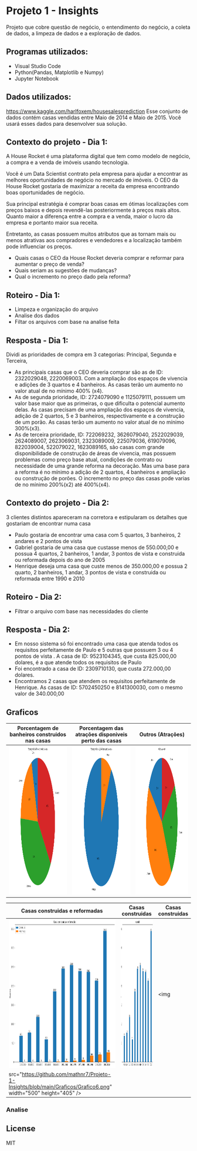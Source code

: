# Projeto 1 - Insights

Projeto que cobre questão de negócio, o entendimento do negócio, a coleta de dados, a limpeza de dados e a exploração de dados.

## Programas utilizados: 
- Visual Studio Code
- Python(Pandas, Matplotlib e Numpy)
- Jupyter Notebook 

## Dados utilizados: 
https://www.kaggle.com/harlfoxem/housesalesprediction
Esse conjunto de dados contém casas vendidas entre Maio de 2014 e Maio de 2015. Você usará esses dados para desenvolver sua solução.

## Contexto do projeto - Dia 1: 
A House Rocket é uma plataforma digital que tem como modelo de negócio, a compra e a venda de imóveis usando tecnologia.

Você é um Data Scientist contrato pela empresa para ajudar a encontrar as melhores oportunidades de negócio no mercado de imóveis. O CEO da House Rocket gostaria de maximizar a receita da empresa encontrando boas oportunidades de negócio.

Sua principal estratégia é comprar boas casas em ótimas localizações com preços baixos e depois revendê-las posteriormente à preços mais altos. Quanto maior a diferença entre a compra e a venda, maior o lucro da empresa e portanto maior sua receita.

Entretanto, as casas possuem muitos atributos que as tornam mais ou menos atrativas aos compradores e vendedores e a localização também pode influenciar os preços.

- Quais casas o CEO da House Rocket deveria comprar e reformar para aumentar o preço de venda? 
- Quais seriam as sugestões de mudanças? 
- Qual o incremento no preço dado pela reforma? 

## Roteiro - Dia 1: 
- Limpeza e organização do arquivo 
- Analise dos dados
- Filtar os arquivos com base na analise feita 

## Resposta - Dia 1: 
Dividi as prioridades de compra em 3 categorias: Principal, Segunda e Terceira,
- As principais casas que o CEO deveria comprar são as de ID: 2322029048, 2220069003. Com a ampliação dos espaços de vivencia e adições de 3 quartos e 4 banheiros. As casas terão um aumento no valor atual de no mínimo 400% (x4).
- As de segunda prioridade, ID: 2724079090 e 1125079111, possuem um valor base maior que as primeiras, o que dificulta o potencial aumento delas. As casas precisam de uma ampliação dos espaços de vivencia, adição de 2 quartos, 5 e 3 banheiros, respectivamente e a construção de um porão. As casas terão um aumento no valor atual de no mínimo 300%(x3).
- As de terceira prioridade, ID: 722069232, 3626079040, 2522029039, 2624089007, 2623069031, 2323089009, 225079036, 619079096, 822039004, 522079022, 1623089165, são casas com grande disponibilidade de construção de áreas de vivencia, mas possuem problemas como preço base atual, condições de contrato ou necessidade de uma grande reforma na decoração. Mas uma base para a reforma é no mínimo a adição de 2 quartos, 4 banheiros e ampliação ou construção de porões. O incremento no preço das casas pode varias de no mínimo 200%(x2) até 400%(x4).

 
## Contexto do projeto - Dia 2:
3 clientes distintos apareceram na corretora e estipularam os detalhes que gostariam de encontrar numa casa 

- Paulo gostaria de encontrar uma casa com 5 quartos, 3 banheiros, 2 andares e 2 pontos de vista
- Gabriel gostaria de uma casa que custasse menos de 550.000,00 e possua 4 quartos, 2 banheiros, 1 andar, 3 pontos de vista e construida ou reformada depois do ano de 2005 
- Henrique deseja uma casa que custe menos de 350.000,00 e possua 2 quarto, 2 banheiros, 1 andar, 3 pontos de vista e construida ou reformada  entre 1990 e 2010

## Roteiro - Dia 2: 
- Filtrar o arquivo com base nas necessidades do cliente 

## Resposta - Dia 2:
- Em nosso sistema só foi encontrado uma casa que atenda todos os requisitos perfeitamente de Paulo e 5 outras que possuem 3 ou 4 pontos de vista . A casa de ID: 9523104345, que custa 825.000,00 dolares, é a que atende todos os requisitos de Paulo
- Foi encontrado a casa de ID: 2309710130, que custa 272.000,00 dolares. 
- Encontramos 2 casas que atendem os requisitos perfeitamente de Henrique. As casas de ID: 5702450250 e 8141300030, com o mesmo valor de 340.000,00      

## Graficos 
| Porcentagem de banheiros construidos nas casas | Porcentagem das atrações disponiveis perto das casas | Outros (Atrações) |
|-|-|-|
|<img src="https://github.com/mathnr7/Projeto-1-Insights/blob/main/Graficos/Grafico1.png" width="500" height="405" />|<img src="https://github.com/mathnr7/Projeto-1-Insights/blob/main/Graficos/Grafico2.png" width="500" height="405" />|<img src="https://github.com/mathnr7/Projeto-1-Insights/blob/main/Graficos/Grafico3.png" width="500" height="405" />|

| Casas construidas e reformadas | Casas construidas | Casas construidas |
|-|-|-|
|<img src="https://github.com/mathnr7/Projeto-1-Insights/blob/main/Graficos/Grafico4.png" width="500" height="405" />|<img src="https://github.com/mathnr7/Projeto-1-Insights/blob/main/Graficos/Grafico5.png" width="500" height="405" />|<img
src="https://github.com/mathnr7/Projeto-1-Insights/blob/main/Graficos/Grafico6.png" width="500" height="405" />|

### Analise

License
----

MIT
